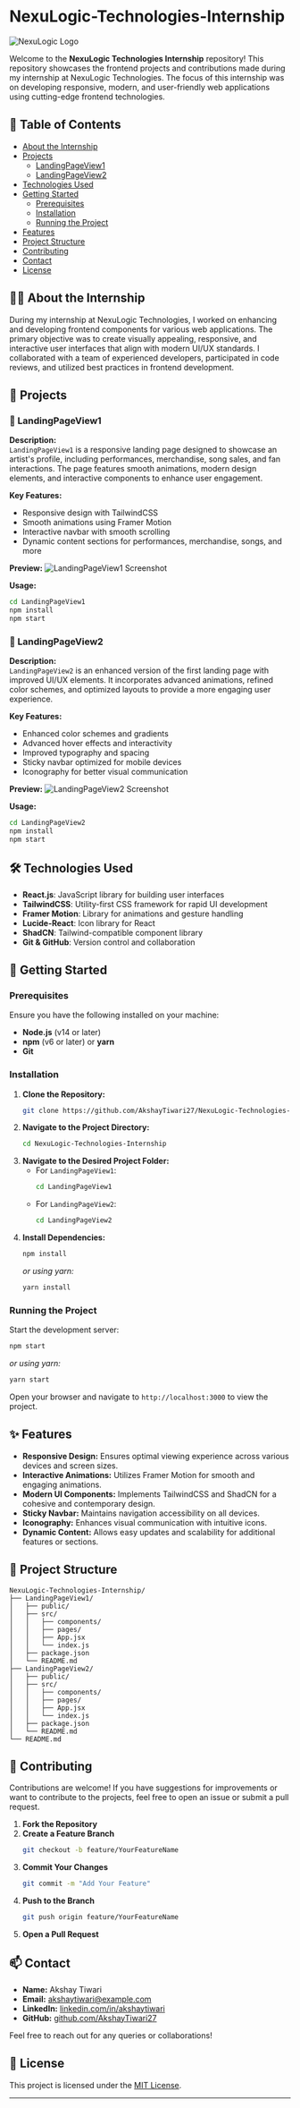 # NexuLogic-Technologies-Internship

![NexuLogic Logo](https://your-logo-url.com/logo.png)

Welcome to the **NexuLogic Technologies Internship** repository! This repository showcases the frontend projects and contributions made during my internship at NexuLogic Technologies. The focus of this internship was on developing responsive, modern, and user-friendly web applications using cutting-edge frontend technologies.

## 🚀 Table of Contents

- [About the Internship](#about-the-internship)
- [Projects](#projects)
  - [LandingPageView1](#landingpageview1)
  - [LandingPageView2](#landingpageview2)
- [Technologies Used](#technologies-used)
- [Getting Started](#getting-started)
  - [Prerequisites](#prerequisites)
  - [Installation](#installation)
  - [Running the Project](#running-the-project)
- [Features](#features)
- [Project Structure](#project-structure)
- [Contributing](#contributing)
- [Contact](#contact)
- [License](#license)

## 🧑‍💼 About the Internship

During my internship at NexuLogic Technologies, I worked on enhancing and developing frontend components for various web applications. The primary objective was to create visually appealing, responsive, and interactive user interfaces that align with modern UI/UX standards. I collaborated with a team of experienced developers, participated in code reviews, and utilized best practices in frontend development.

## 📁 Projects

### 🎨 LandingPageView1

**Description:**  
`LandingPageView1` is a responsive landing page designed to showcase an artist's profile, including performances, merchandise, song sales, and fan interactions. The page features smooth animations, modern design elements, and interactive components to enhance user engagement.

**Key Features:**
- Responsive design with TailwindCSS
- Smooth animations using Framer Motion
- Interactive navbar with smooth scrolling
- Dynamic content sections for performances, merchandise, songs, and more

**Preview:**
![LandingPageView1 Screenshot](https://your-screenshot-url.com/landingpageview1.png)

**Usage:**
```bash
cd LandingPageView1
npm install
npm start


```

### 🎨 LandingPageView2

**Description:**  
`LandingPageView2` is an enhanced version of the first landing page with improved UI/UX elements. It incorporates advanced animations, refined color schemes, and optimized layouts to provide a more engaging user experience.

**Key Features:**
- Enhanced color schemes and gradients
- Advanced hover effects and interactivity
- Improved typography and spacing
- Sticky navbar optimized for mobile devices
- Iconography for better visual communication

**Preview:**
![LandingPageView2 Screenshot](https://your-screenshot-url.com/landingpageview2.png)

**Usage:**
```bash
cd LandingPageView2
npm install
npm start
```

## 🛠️ Technologies Used

- **React.js**: JavaScript library for building user interfaces
- **TailwindCSS**: Utility-first CSS framework for rapid UI development
- **Framer Motion**: Library for animations and gesture handling
- **Lucide-React**: Icon library for React
- **ShadCN**: Tailwind-compatible component library
- **Git & GitHub**: Version control and collaboration

## 🏁 Getting Started

### Prerequisites

Ensure you have the following installed on your machine:

- **Node.js** (v14 or later)
- **npm** (v6 or later) or **yarn**
- **Git**

### Installation

1. **Clone the Repository:**
   ```bash
   git clone https://github.com/AkshayTiwari27/NexuLogic-Technologies-Internship.git
   ```
2. **Navigate to the Project Directory:**
   ```bash
   cd NexuLogic-Technologies-Internship
   ```
3. **Navigate to the Desired Project Folder:**
   - For `LandingPageView1`:
     ```bash
     cd LandingPageView1
     ```
   - For `LandingPageView2`:
     ```bash
     cd LandingPageView2
     ```
4. **Install Dependencies:**
   ```bash
   npm install
   ```
   *or using yarn:*
   ```bash
   yarn install
   ```

### Running the Project

Start the development server:

```bash
npm start
```
*or using yarn:*
```bash
yarn start
```

Open your browser and navigate to `http://localhost:3000` to view the project.

## ✨ Features

- **Responsive Design:** Ensures optimal viewing experience across various devices and screen sizes.
- **Interactive Animations:** Utilizes Framer Motion for smooth and engaging animations.
- **Modern UI Components:** Implements TailwindCSS and ShadCN for a cohesive and contemporary design.
- **Sticky Navbar:** Maintains navigation accessibility on all devices.
- **Iconography:** Enhances visual communication with intuitive icons.
- **Dynamic Content:** Allows easy updates and scalability for additional features or sections.

## 📂 Project Structure

```
NexuLogic-Technologies-Internship/
├── LandingPageView1/
│   ├── public/
│   ├── src/
│   │   ├── components/
│   │   ├── pages/
│   │   ├── App.jsx
│   │   └── index.js
│   ├── package.json
│   └── README.md
├── LandingPageView2/
│   ├── public/
│   ├── src/
│   │   ├── components/
│   │   ├── pages/
│   │   ├── App.jsx
│   │   └── index.js
│   ├── package.json
│   └── README.md
└── README.md
```

## 🤝 Contributing

Contributions are welcome! If you have suggestions for improvements or want to contribute to the projects, feel free to open an issue or submit a pull request.

1. **Fork the Repository**
2. **Create a Feature Branch**
   ```bash
   git checkout -b feature/YourFeatureName
   ```
3. **Commit Your Changes**
   ```bash
   git commit -m "Add Your Feature"
   ```
4. **Push to the Branch**
   ```bash
   git push origin feature/YourFeatureName
   ```
5. **Open a Pull Request**

## 📫 Contact

- **Name:** Akshay Tiwari
- **Email:** akshaytiwari@example.com
- **LinkedIn:** [linkedin.com/in/akshaytiwari](https://linkedin.com/in/akshaytiwari)
- **GitHub:** [github.com/AkshayTiwari27](https://github.com/AkshayTiwari27)

Feel free to reach out for any queries or collaborations!

## 📝 License

This project is licensed under the [MIT License](LICENSE).

---

